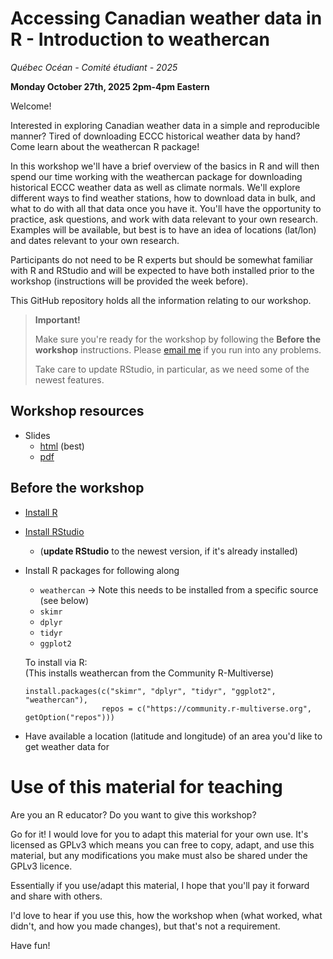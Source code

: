 # Accessing Canadian weather data in R - Introduction to weathercan

*Québec Océan - Comité étudiant - 2025*

**Monday October 27th, 2025 2pm-4pm Eastern**

Welcome! 

Interested in exploring Canadian weather data in a simple and reproducible manner? Tired of downloading ECCC historical weather data by hand? Come learn about the weathercan R package!

In this workshop we'll have a brief overview of the basics in R and will then spend our time working with the weathercan package for downloading historical ECCC weather data as well as climate normals. We'll explore different ways to find weather stations, how to download data in bulk, and what to do with all that data once you have it. You'll have the opportunity to practice, ask questions, and work with data relevant to your own research. Examples will be available, but best is to have an idea of locations (lat/lon) and dates relevant to your own research.

Participants do not need to be R experts but should be somewhat familiar with R and RStudio and will be expected to have both installed prior to the workshop (instructions will be provided the week before).

This GitHub repository holds all the information relating to our workshop.

> **Important!**
>
> Make sure you're ready for the workshop by following the **Before the workshop** instructions. Please [email me](mailto:sel@steffilazerte.ca) if you run into any problems.
>
> Take care to update RStudio, in particular, as we need some of the newest features.

## Workshop resources

- Slides
  - [html](https://steffilazerte.ca/workshop-intro-to-weathercan/index.html) (best)
  - [pdf](https://steffilazerte.ca/workshop-intro-to-weathercan/intro_to_weathercan_sm.pdf)


## Before the workshop

-   [Install R](https://muug.ca/mirror/cran/)

-   [Install RStudio](https://www.rstudio.com/products/rstudio/download/)

    -   (**update RStudio** to the newest version, if it's already installed)

-   Install R packages for following along

    -   `weathercan` -> Note this needs to be installed from a specific source (see below)
    -   `skimr`
    -   `dplyr`
    -   `tidyr`
    -   `ggplot2`

    To install via R:  
    (This installs weathercan from the Community R-Multiverse)

    ```
    install.packages(c("skimr", "dplyr", "tidyr", "ggplot2", "weathercan"),
                     repos = c("https://community.r-multiverse.org", getOption("repos")))
    ```

-   Have available a location (latitude and longitude) of an area you'd like to get weather data for

# Use of this material for teaching

Are you an R educator? Do you want to give this workshop?

Go for it! I would love for you to adapt this material for your own use. It's licensed as GPLv3 which means you can free to copy, adapt, and use this material, but any modifications you make must also be shared under the GPLv3 licence.

Essentially if you use/adapt this material, I hope that you'll pay it forward and share with others.

I'd love to hear if you use this, how the workshop when (what worked, what didn't, and how you made changes), but that's not a requirement.

Have fun!